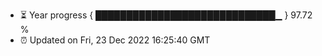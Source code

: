 - ⏳ Year progress { █████████████████████████████▁ } 97.72 %
- ⏰ Updated on Fri, 23 Dec 2022 16:25:40 GMT

